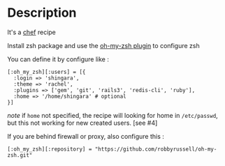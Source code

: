 # Description

It's a [chef](http://wiki.opscode.com/display/chef/Home) recipe

Install zsh package and use the [oh-my-zsh
plugin](https://github.com/robbyrussell/oh-my-zsh) to configure zsh

You can define it by configure like :

```
[:oh_my_zsh][:users] = [{
  :login => 'shingara',
  :theme => 'rachel',
  :plugins => ['gem', 'git', 'rails3', 'redis-cli', 'ruby'],
  :home => '/home/shingara' # optional
}]
```
*note*  if `home` not specified, the recipe will looking for home in `/etc/passwd`, but this not working for new created users. [see #4]


If you are behind firewall or proxy, also configure this :

```
[:oh_my_zsh][:repository] = "https://github.com/robbyrussell/oh-my-zsh.git"
```
